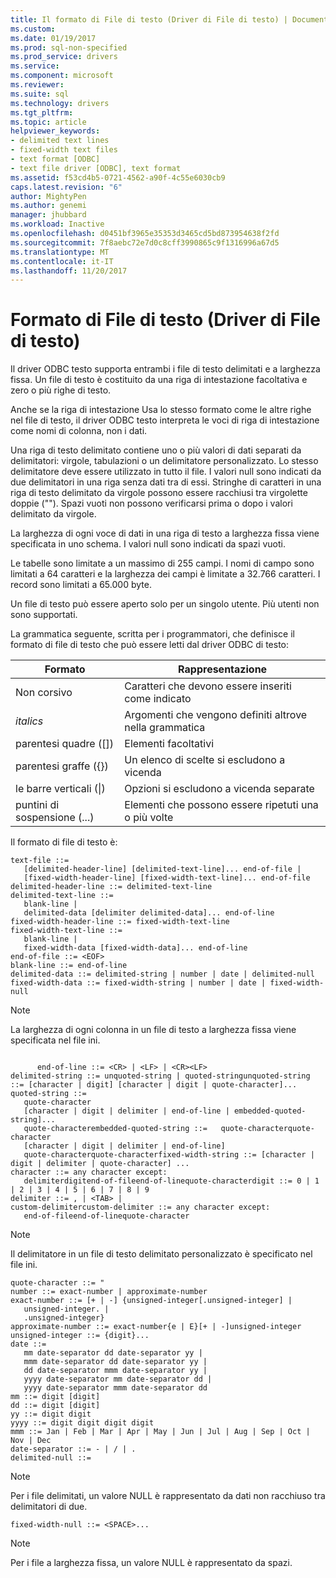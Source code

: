 ```yaml
---
title: Il formato di File di testo (Driver di File di testo) | Documenti Microsoft
ms.custom: 
ms.date: 01/19/2017
ms.prod: sql-non-specified
ms.prod_service: drivers
ms.service: 
ms.component: microsoft
ms.reviewer: 
ms.suite: sql
ms.technology: drivers
ms.tgt_pltfrm: 
ms.topic: article
helpviewer_keywords:
- delimited text lines
- fixed-width text files
- text format [ODBC]
- text file driver [ODBC], text format
ms.assetid: f53cd4b5-0721-4562-a90f-4c55e6030cb9
caps.latest.revision: "6"
author: MightyPen
ms.author: genemi
manager: jhubbard
ms.workload: Inactive
ms.openlocfilehash: d0451bf3965e35353d3465cd5bd873954638f2fd
ms.sourcegitcommit: 7f8aebc72e7d0c8cff3990865c9f1316996a67d5
ms.translationtype: MT
ms.contentlocale: it-IT
ms.lasthandoff: 11/20/2017
---
```

# <a name="text-file-format-text-file-driver"></a>Formato di File di testo (Driver di File di testo)
Il driver ODBC testo supporta entrambi i file di testo delimitati e a larghezza fissa. Un file di testo è costituito da una riga di intestazione facoltativa e zero o più righe di testo.  
  
 Anche se la riga di intestazione Usa lo stesso formato come le altre righe nel file di testo, il driver ODBC testo interpreta le voci di riga di intestazione come nomi di colonna, non i dati.  
  
 Una riga di testo delimitato contiene uno o più valori di dati separati da delimitatori: virgole, tabulazioni o un delimitatore personalizzato. Lo stesso delimitatore deve essere utilizzato in tutto il file. I valori null sono indicati da due delimitatori in una riga senza dati tra di essi. Stringhe di caratteri in una riga di testo delimitato da virgole possono essere racchiusi tra virgolette doppie (""). Spazi vuoti non possono verificarsi prima o dopo i valori delimitato da virgole.  
  
 La larghezza di ogni voce di dati in una riga di testo a larghezza fissa viene specificata in uno schema. I valori null sono indicati da spazi vuoti.  
  
 Le tabelle sono limitate a un massimo di 255 campi. I nomi di campo sono limitati a 64 caratteri e la larghezza dei campi è limitate a 32.766 caratteri. I record sono limitati a 65.000 byte.  
  
 Un file di testo può essere aperto solo per un singolo utente. Più utenti non sono supportati.  
  
 La grammatica seguente, scritta per i programmatori, che definisce il formato di file di testo che può essere letti dal driver ODBC di testo:  
  
|Formato|Rappresentazione|  
|------------|--------------------|  
|Non corsivo|Caratteri che devono essere inseriti come indicato|  
|*italics*|Argomenti che vengono definiti altrove nella grammatica|  
|parentesi quadre ([])|Elementi facoltativi|  
|parentesi graffe ({})|Un elenco di scelte si escludono a vicenda|  
|le barre verticali (&#124;)|Opzioni si escludono a vicenda separate|  
|puntini di sospensione (...)|Elementi che possono essere ripetuti una o più volte|  
  
 Il formato di file di testo è:  
  
```  
text-file ::=  
   [delimited-header-line] [delimited-text-line]... end-of-file |  
   [fixed-width-header-line] [fixed-width-text-line]... end-of-file  
delimited-header-line ::= delimited-text-line  
delimited-text-line ::=  
   blank-line |  
   delimited-data [delimiter delimited-data]... end-of-line  
fixed-width-header-line ::= fixed-width-text-line  
fixed-width-text-line ::=  
   blank-line |  
   fixed-width-data [fixed-width-data]... end-of-line  
end-of-file ::= <EOF>  
blank-line ::= end-of-line  
delimited-data ::= delimited-string | number | date | delimited-null  
fixed-width-data ::= fixed-width-string | number | date | fixed-width-null  
```  
  
> [!NOTE]  
>  La larghezza di ogni colonna in un file di testo a larghezza fissa viene specificata nel file ini.  
  
```  
  
      end-of-line ::= <CR> | <LF> | <CR><LF>  
delimited-string ::= unquoted-string | quoted-stringunquoted-string ::= [character | digit] [character | digit | quote-character]...  
quoted-string ::=  
   quote-character  
   [character | digit | delimiter | end-of-line | embedded-quoted-string]...  
   quote-characterembedded-quoted-string ::=   quote-characterquote-character  
   [character | digit | delimiter | end-of-line]  
   quote-characterquote-characterfixed-width-string ::= [character | digit | delimiter | quote-character] ...  
character ::= any character except:  
   delimiterdigitend-of-fileend-of-linequote-characterdigit ::= 0 | 1 | 2 | 3 | 4 | 5 | 6 | 7 | 8 | 9  
delimiter ::= , | <TAB> |   
custom-delimitercustom-delimiter ::= any character except:  
   end-of-fileend-of-linequote-character  
```  
  
> [!NOTE]  
>  Il delimitatore in un file di testo delimitato personalizzato è specificato nel file ini.  
  
```  
quote-character ::= "  
number ::= exact-number | approximate-number  
exact-number ::= [+ | -] {unsigned-integer[.unsigned-integer] |  
   unsigned-integer. |  
   .unsigned-integer}  
approximate-number ::= exact-number{e | E}[+ | -]unsigned-integer  
unsigned-integer ::= {digit}...  
date ::=  
   mm date-separator dd date-separator yy |  
   mmm date-separator dd date-separator yy |  
   dd date-separator mmm date-separator yy |  
   yyyy date-separator mm date-separator dd |  
   yyyy date-separator mmm date-separator dd  
mm ::= digit [digit]  
dd ::= digit [digit]  
yy ::= digit digit  
yyyy ::= digit digit digit digit  
mmm ::= Jan | Feb | Mar | Apr | May | Jun | Jul | Aug | Sep | Oct | Nov | Dec  
date-separator ::= - | / | .  
delimited-null ::=  
```  
  
> [!NOTE]  
>  Per i file delimitati, un valore NULL è rappresentato da dati non racchiuso tra delimitatori di due.  
  
```  
fixed-width-null ::= <SPACE>...  
```  
  
> [!NOTE]  
>  Per i file a larghezza fissa, un valore NULL è rappresentato da spazi.
